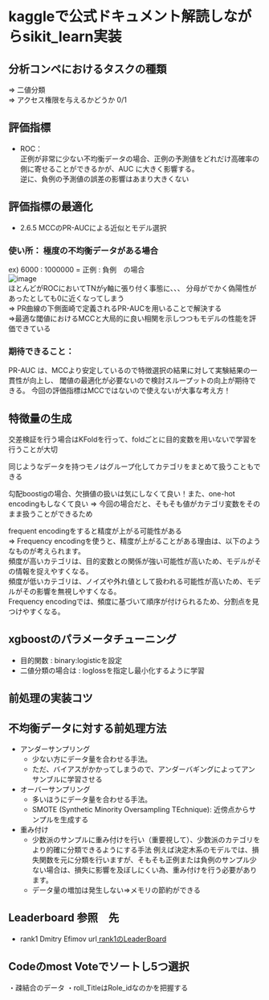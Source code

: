 # kaggleで公式ドキュメント解読しながらsikit_learn実装
  
## 分析コンペにおけるタスクの種類
⇒ 二値分類  
⇒ アクセス権限を与えるかどうか 0/1   

## 評価指標
- ROC：  
正例が非常に少ない不均衡データの場合、正例の予測値をどれだけ高確率の側に寄せることができるかが、AUC に大きく影響する。  
逆に、負例の予測値の誤差の影響はあまり大きくない

## 評価指標の最適化
- 2.6.5 MCCのPR-AUCによる近似とモデル選択
### 使い所： 極度の不均衡データがある場合
ex) 6000 : 1000000 = 正例 : 負例　の場合  
![image](https://github.com/Yuma-Tsukakoshi/CrossViT-Summary-/assets/107422037/6f5e6a13-f3d2-4a23-876d-7e7058ede43c)  
ほとんどがROCにおいてTNがy軸に張り付く事態に、、、 分母がでかく偽陽性があったとしても0に近くなってしまう  
⇒ PR曲線の下側面崎で定義されるPR-AUCを用いることで解決する  
⇒最適な閾値におけるMCCと大局的に良い相関を示しつつもモデルの性能を評価できている  

### 期待できること：  
PR-AUC は、MCCより安定しているので特徴選択の結果に対して実験結果の一貫性が向上し、
閾値の最適化が必要ないので検討スループットの向上が期待できる。
今回の評価指標はMCCではないので使えないが大事な考え方！

## 特徴量の生成
交差検証を行う場合はKFoldを行って、foldごとに目的変数を用いないで学習を行うことが大切

同じようなデータを持つモノはグループ化してカテゴリをまとめて扱うこともできる

勾配boostigの場合、欠損値の扱いは気にしなくて良い！また、one-hot encodingもしなくて良い
⇒ 今回の場合だと、そもそも値がカテゴリ変数をそのまま扱うことができるため

frequent encodingをすると精度が上がる可能性がある  
⇒ Frequency encodingを使うと、精度が上がることがある理由は、以下のようなものが考えられます。  
頻度が高いカテゴリは、目的変数との関係が強い可能性が高いため、モデルがその情報を捉えやすくなる。  
頻度が低いカテゴリは、ノイズや外れ値として扱われる可能性が高いため、モデルがその影響を無視しやすくなる。  
Frequency encodingでは、頻度に基づいて順序が付けられるため、分割点を見つけやすくなる。

## xgboostのパラメータチューニング
- 目的関数 : binary:logisticを設定
- 二値分類の場合は : loglossを指定し最小化するように学習


## 前処理の実装コツ
## 不均衡データに対する前処理方法
- アンダーサンプリング
    - 少ない方にデータ量を合わせる手法。
    - ただ、バイアスがかかってしまうので、アンダーバギングによってアンサンブルに学習させる
- オーバーサンプリング
    - 多いほうにデータ量を合わせる手法。
    - SMOTE (Synthetic Minority Oversampling TEchnique): 近傍点からサンプルを生成する
- 重み付け
    - 少数派のサンプルに重み付けを行い（重要視して）、少数派のカテゴリをより的確に分類できるようにする手法
    例えば決定木系のモデルでは、損失関数を元に分類を行いますが、そもそも正例または負例のサンプル少ない場合は、損失に影響を及ぼしにくい為、重み付けを行う必要があります。
    - データ量の増加は発生しない⇒メモリの節約ができる


## Leaderboard 参照　先
- rank1 Dmitry Efimov
  url[ rank1のLeaderBoard ](https://www.kaggle.com/competitions/amazon-employee-access-challenge/discussion/5283)



## Codeのmost Voteでソートし5つ選択
・疎結合のデータ
・roll_TitleはRole_idなのかを把握する
